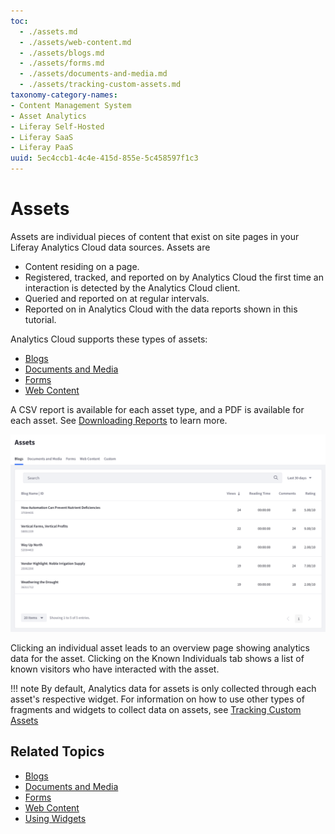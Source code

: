 ```yaml
---
toc:
  - ./assets.md
  - ./assets/web-content.md
  - ./assets/blogs.md
  - ./assets/forms.md
  - ./assets/documents-and-media.md
  - ./assets/tracking-custom-assets.md
taxonomy-category-names:
- Content Management System
- Asset Analytics
- Liferay Self-Hosted
- Liferay SaaS
- Liferay PaaS
uuid: 5ec4ccb1-4c4e-415d-855e-5c458597f1c3
---
```

# Assets

Assets are individual pieces of content that exist on site pages in your Liferay Analytics Cloud data sources. Assets are

- Content residing on a page.
- Registered, tracked, and reported on by Analytics Cloud the first time an interaction is detected by the Analytics Cloud client.
- Queried and reported on at regular intervals.
- Reported on in Analytics Cloud with the data reports shown in this tutorial.

Analytics Cloud supports these types of assets:

- [Blogs](./assets/blogs.md)
- [Documents and Media](./assets/documents-and-media.md)
- [Forms](./assets/forms.md)
- [Web Content](./assets/tracking-custom-assets.md)

A CSV report is available for each asset type, and a PDF is available for each asset. See [Downloading Reports](../reference/downloading-reports.md) to learn more.

![Each Asset has its own table.](./assets/images/01.png)

Clicking an individual asset leads to an overview page showing analytics data for the asset. Clicking on the Known Individuals tab shows a list of known visitors who have interacted with the asset.

!!! note
    By default, Analytics data for assets is only collected through each asset's respective widget. For information on how to use other types of fragments and widgets to collect data on assets, see [Tracking Custom Assets](./assets/tracking-custom-assets.md)

## Related Topics

- [Blogs](https://learn.liferay.com/web/guest/w/dxp/content-authoring-and-management/blogs)
- [Documents and Media](https://learn.liferay.com/web/guest/w/dxp/content-authoring-and-management/documents-and-media)
- [Forms](https://learn.liferay.com/web/guest/w/dxp/process-automation/forms)
- [Web Content](https://learn.liferay.com/web/guest/w/dxp/content-authoring-and-management/web-content)
- [Using Widgets](https://learn.liferay.com/web/guest/w/dxp/site-building/creating-pages/page-fragments-and-widgets/using-widgets)
